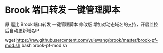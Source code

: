 # Brook 端口转发 一键管理脚本
原 逗比 Brook 端口转发 一键管理脚本 修改版
增加对动态域名的支持，开启监控后自动更新域名IP


wget  https://raw.githubusercontent.com/yulewang/brook/master/brook-pf-mod.sh
bash brook-pf-mod.sh
